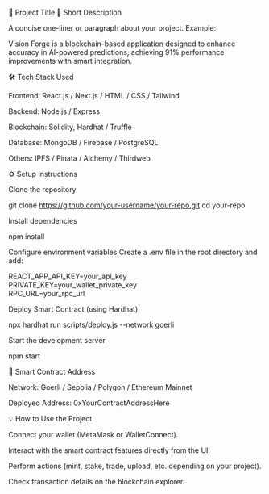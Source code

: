 🚀 Project Title
📌 Short Description

A concise one-liner or paragraph about your project. Example:

Vision Forge is a blockchain-based application designed to enhance accuracy in AI-powered predictions, achieving 91% performance improvements with smart integration.

🛠 Tech Stack Used

Frontend: React.js / Next.js / HTML / CSS / Tailwind

Backend: Node.js / Express

Blockchain: Solidity, Hardhat / Truffle

Database: MongoDB / Firebase / PostgreSQL

Others: IPFS / Pinata / Alchemy / Thirdweb

⚙️ Setup Instructions

Clone the repository

git clone https://github.com/your-username/your-repo.git
cd your-repo


Install dependencies

npm install


Configure environment variables
Create a .env file in the root directory and add:

REACT_APP_API_KEY=your_api_key  
PRIVATE_KEY=your_wallet_private_key  
RPC_URL=your_rpc_url  


Deploy Smart Contract (using Hardhat)

npx hardhat run scripts/deploy.js --network goerli


Start the development server

npm start

📜 Smart Contract Address

Network: Goerli / Sepolia / Polygon / Ethereum Mainnet

Deployed Address: 0xYourContractAddressHere

💡 How to Use the Project

Connect your wallet (MetaMask or WalletConnect).

Interact with the smart contract features directly from the UI.

Perform actions (mint, stake, trade, upload, etc. depending on your project).

Check transaction details on the blockchain explorer.
